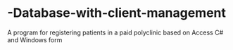 # -Database-with-client-management
A program for registering patients in a paid polyclinic based on Access
C# and Windows form
